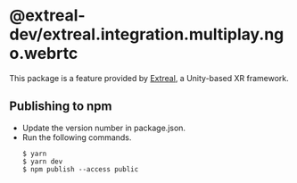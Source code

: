 ﻿# @extreal-dev/extreal.integration.multiplay.ngo.webrtc

This package is a feature provided by [Extreal](https://fintan.jp/page/6717/), a Unity-based XR framework.

## Publishing to npm

- Update the version number in package.json.
- Run the following commands.
  ```
  $ yarn
  $ yarn dev
  $ npm publish --access public
  ```
